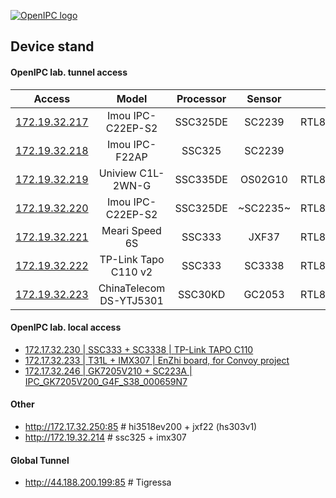 [![OpenIPC logo][logo]][site_basic]

## Device stand


#### OpenIPC lab. tunnel access

| Access                                                       | Model                     | Processor     | Sensor      |  WiFi          | Ethernet | Flash   |
| :----------------------------------------------------------: | :-----------------------: | :-----------: | :---------: | :------------: | :------: | :-----: |
| [172.19.32.217](http://172.19.32.217:85/cgi-bin/preview.cgi) | Imou IPC-C22EP-S2         | SSC325DE      | SC2239      | RTL8188FU_USB  | No       | NAND    |
| [172.19.32.218](http://172.19.32.218:85/cgi-bin/preview.cgi) | Imou IPC-F22AP            | SSC325        | SC2239      | No             | Yes      | NOR_?   |
| [172.19.32.219](http://172.19.32.219:85/cgi-bin/preview.cgi) | Uniview C1L-2WN-G         | SSC335DE      | OS02G10     | RTL8188FU_USB  | Yes      | NOR_16M |
| [172.19.32.220](http://172.19.32.220:85/cgi-bin/preview.cgi) | Imou IPC-C22EP-S2         | SSC325DE      | ~SC2235~    | RTL8188FU_USB  | No       | NAND    |
| [172.19.32.221](http://172.19.32.221:85/cgi-bin/preview.cgi) | Meari Speed 6S            | SSC333        | JXF37       | RTL8188FU_USB  | No       | NOR_16M |  
| [172.19.32.222](http://172.19.32.222:85/cgi-bin/preview.cgi) | TP-Link Tapo C110 v2      | SSC333        | SC3338      | RTL8188FU_USB  | No       | NOR_8M  | 
| [172.19.32.223](http://172.19.32.223:85/cgi-bin/preview.cgi) | ChinaTelecom DS-YTJ5301   | SSC30KD       | GC2053      | RTL8188FU_USB  | Yes      | NOR_16M |


#### OpenIPC lab. local access

- [172.17.32.230 | SSC333 + SC3338 | TP-Link TAPO C110](http://172.17.32.230:85/cgi-bin/preview.cgi)
- [172.17.32.233 | T31L + IMX307 | EnZhi board, for Convoy project](http://172.17.32.233:85/cgi-bin/preview.cgi)
- [172.17.32.246 | GK7205V210 + SC223A | IPC_GK7205V200_G4F_S38_000659N7](http://172.17.32.246/uuid.html)

#### Other

- http://172.17.32.250:85    # hi3518ev200 + jxf22 (hs303v1)
- http://172.19.32.214       # ssc325 + imx307


#### Global Tunnel

- http://44.188.200.199:85   # Tigressa



[logo]: https://openipc.org/assets/openipc-logo-black.svg
[site_basic]: https://openipc.org
[telegram_en]: https://t.me/OpenIPC
